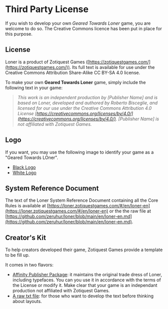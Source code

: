 # Third Party License

If you wish to develop your own _Geared Towards Loner_ game, you are welcome to do so. The Creative Commons licence has been put in place for this purpose. 

## License

Loner is a product of Zotiquest Games ([https://zotiquestgames.com/](https://zotiquestgames.com/)). Its full text is available for use under the Creative Commons Attribution Share-Alike CC BY-SA 4.0 license.

To make your own **Geared Towards Loner** game, simply include the following text in your game:

> _This work is an independent production by [Publisher Name] and is based on Loner, developed and authored by Roberto Bisceglie, and licensed for our use under the Creative Commons Attribution 4.0 License [https://creativecommons.org/licenses/by/4.0/](https://creativecommons.org/licenses/by/4.0/). [Publisher Name] is not affiliated with Zotiquest Games._

## Logo

If you want, you may use the following image to identify your game as a "Geared Towards LOner".

- [Black Logo]([https://github.com/zeruhur/loner/blob/main/assets/stamp.png](https://github.com/zeruhur/loner/blob/main/en/creators_kit/stamp.png))  
- [White Logo]([https://github.com/zeruhur/loner/blob/main/assets/stamp_neg.png](https://github.com/zeruhur/loner/blob/main/en/creators_kit/stamp_neg.png))

## System Reference Document

The text of the Loner System Reference Document containing all the Core Rules is available at [https://loner.zotiquestgames.com/#/en/loner-en](https://loner.zotiquestgames.com/#/en/loner-en) or the the raw file at [https://github.com/zeruhur/loner/blob/main/en/loner-en.md](https://github.com/zeruhur/loner/blob/main/en/loner-en.md).

## Creator's Kit

To help creators developed their game, Zotiquest Games provide a template to be fill up.

It comes in two flavors:

- [Affinity Publisher Package](https://github.com/zeruhur/loner/blob/main/en/creators_kit/creators_kit_afpackage.zip): it maintains the original trade dress of Loner, including typefaces. You can you use it in accordance with the terms of the License or modify it. Make clear that your game is an independant production not affiliated with Zotiquest Games.
- [A raw txt file](https://github.com/zeruhur/loner/blob/main/en/creators_kit/loner_creator_kit.md): for those who want to develop the text before thinking about layouts.
